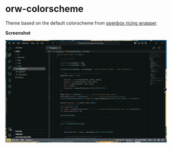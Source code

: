 # orw-colorscheme

Theme based on the default colorscheme from [openbox ricing wrapper](https://github.com/s0la/orw).

**Screenshot**

![Theme preview](preview.png)
